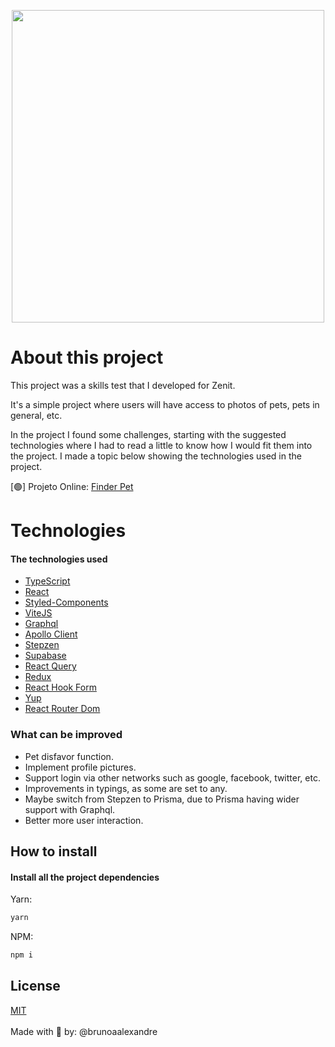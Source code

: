<p align="center" dir="auto">
 <img width="500" src="https://i.imgur.com/94BWtfT.png" />
 </p>

# About this project

This project was a skills test that I developed for Zenit.

It's a simple project where users will have access to photos of pets, pets in general, etc.

In the project I found some challenges, starting with the suggested technologies where I had to read a little to know how I would fit them into the project. I made a topic below showing the technologies used in the project.

[🟢] Projeto Online: [Finder Pet](https://finder-pet.vercel.app/)

# Technologies

#### The technologies used

- <a href="https://www.typescriptlang.org">TypeScript</a>
- <a href="https://pt-br.reactjs.org/">React</a>
- <a href="https://github.com/styled-components/styled-components">Styled-Components</a>
- <a href="https://github.com/vitejs/vite">ViteJS</a>
- <a href="https://graphql.org/">Graphql</a>
- <a href="https://www.apollographql.com/docs/react/">Apollo Client</a>
- <a href="https://stepzen.com/">Stepzen</a>
- <a href="https://supabase.com/">Supabase</a>
- <a href="https://tanstack.com/query/v3/">React Query</a>
- <a href="https://redux.js.org/">Redux</a>
- <a href="https://react-hook-form.com/">React Hook Form</a>
- <a href="https://github.com/jquense/yup">Yup</a>
- <a href="https://reactrouter.com/en/main">React Router Dom</a>

### What can be improved

- Pet disfavor function.
- Implement profile pictures.
- Support login via other networks such as google, facebook, twitter, etc.
- Improvements in typings, as some are set to any.
- Maybe switch from Stepzen to Prisma, due to Prisma having wider support with Graphql.
- Better more user interaction.

## How to install

#### Install all the project dependencies

Yarn:

```html
yarn
```

NPM:

```html
npm i
```

## License

[MIT](https://choosealicense.com/licenses/mit/)
<br />
<br />
Made with 💖 by: @brunoaalexandre
